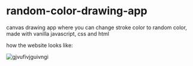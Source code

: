 # random-color-drawing-app
 canvas drawing app where you can change stroke color to random color, made with vanilla javascript, css and html


how the website looks like:

![gjvufivjguivngi](https://user-images.githubusercontent.com/109225436/218275595-ec55ba92-cc0a-4b8c-8380-6187076d8555.png)
